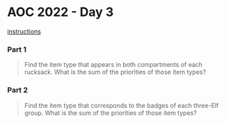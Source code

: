 # AOC 2022 - Day 3

[instructions](https://adventofcode.com/2022/day/3)

### Part 1

> Find the item type that appears in both compartments of each rucksack. What is the sum of the priorities of those item types?

### Part 2

> Find the item type that corresponds to the badges of each three-Elf group. What is the sum of the priorities of those item types?

